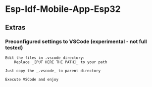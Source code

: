 # Esp-Idf-Mobile-App-Esp32

## Extras

### Preconfigured settings to VSCode (experimental - not full tested)

    Edit the files in .vscode directory:
        Replace _[PUT HERE THE PATH]_ to your path

    Just copy the _.vscode_ to parent directory

    Execute VSCode and enjoy


